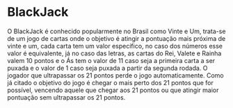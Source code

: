 
# BlackJack

O BlackJack é conhecido popularmente no Brasil como Vinte e Um, trata-se de um jogo de cartas onde o objetivo é atingir a pontuação mais próxima de vinte e um, cada carta tem um valor específico, no caso dos números esse valor é equivalente, já no caso das letras, as cartas do Rei, Valete e Rainha valem 10 pontos e o Ás tem o valor de 11 caso seja a primeira carta a ser puxada e o valor de 1 caso seja puxada a partir da segunda rodada. O jogador que ultrapassar os 21 pontos perde o jogo automaticamente. Como já citado o objetivo do jogo é chegar o mais perto dos 21 pontos que for possível, vencendo aquele que chegar aos 21 pontos ou que atingir maior pontuação sem ultrapassar os 21 pontos.

